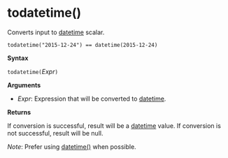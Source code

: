 # todatetime()

Converts input to [datetime](./scalar-data-types/datetime.md) scalar.

    todatetime("2015-12-24") == datetime(2015-12-24)

**Syntax**

`todatetime(`*Expr*`)`

**Arguments**

* *Expr*: Expression that will be converted to [datetime](./scalar-data-types/datetime.md). 

**Returns**

If conversion is successful, result will be a [datetime](./scalar-data-types/datetime.md) value.
If conversion is not successful, result will be null.
 
*Note*: Prefer using [datetime()](./scalar-data-types/datetime.md) when possible.


